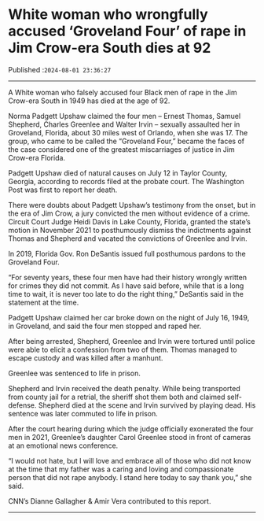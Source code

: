 # White woman who wrongfully accused ‘Groveland Four’ of rape in Jim Crow-era South dies at 92

Published :`2024-08-01 23:36:27`

---

A White woman who falsely accused four Black men of rape in the Jim Crow-era South in 1949 has died at the age of 92.

Norma Padgett Upshaw claimed the four men – Ernest Thomas, Samuel Shepherd, Charles Greenlee and Walter Irvin – sexually assaulted her in Groveland, Florida, about 30 miles west of Orlando, when she was 17. The group, who came to be called the “Groveland Four,” became the faces of the case considered one of the greatest miscarriages of justice in Jim Crow-era Florida.

Padgett Upshaw died of natural causes on July 12 in Taylor County, Georgia, according to records filed at the probate court. The Washington Post was first to report her death.

There were doubts about Padgett Upshaw’s testimony from the onset, but in the era of Jim Crow, a jury convicted the men without evidence of a crime. Circuit Court Judge Heidi Davis in Lake County, Florida, granted the state’s motion in November 2021 to posthumously dismiss the indictments against Thomas and Shepherd and vacated the convictions of Greenlee and Irvin.

In 2019, Florida Gov. Ron DeSantis issued full posthumous pardons to the Groveland Four.

“For seventy years, these four men have had their history wrongly written for crimes they did not commit. As I have said before, while that is a long time to wait, it is never too late to do the right thing,” DeSantis said in the statement at the time.

Padgett Upshaw claimed her car broke down on the night of July 16, 1949, in Groveland, and said the four men stopped and raped her.

After being arrested, Shepherd, Greenlee and Irvin were tortured until police were able to elicit a confession from two of them. Thomas managed to escape custody and was killed after a manhunt.

Greenlee was sentenced to life in prison.

Shepherd and Irvin received the death penalty. While being transported from county jail for a retrial, the sheriff shot them both and claimed self-defense. Shepherd died at the scene and Irvin survived by playing dead. His sentence was later commuted to life in prison.

After the court hearing during which the judge officially exonerated the four men in 2021, Greenlee’s daughter Carol Greenlee stood in front of cameras at an emotional news conference.

“I would not hate, but I will love and embrace all of those who did not know at the time that my father was a caring and loving and compassionate person that did not rape anybody. I stand here today to say thank you,” she said.

CNN’s Dianne Gallagher & Amir Vera contributed to this report.

---

